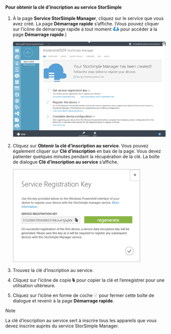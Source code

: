 <!--author=SharS last changed: 9/17/15-->


#### Pour obtenir la clé d’inscription au service StorSimple
1. À la page **Service StorSimple Manager**, cliquez sur le service que vous avez créé. La page **Démarrage rapide** s’affiche. (Vous pouvez cliquer sur l’icône de démarrage rapide à tout moment ![Icône Démarrage rapide de StorSimple](./media/storsimple-get-service-registration-key-gov/HCS_QuickStartIcon-include.png) pour accéder à la page **Démarrage rapide**.)
   
     ![Page Démarrage rapide de StorSimple](./media/storsimple-get-service-registration-key-gov/HCS_ServiceQuickStart-gov-include.png)
2. Cliquez sur **Obtenir la clé d’inscription au service**. Vous pouvez également cliquer sur **Clé d’inscription** en bas de la page. Vous devez patienter quelques minutes pendant la récupération de la clé. La boîte de dialogue **Clé d’inscription au service** s’affiche.
   
     ![Boîte de dialogue Clé d’inscription au service](./media/storsimple-get-service-registration-key-gov/HCS_ServiceRegistrationKey-gov-include.png)
3. Trouvez la clé d’inscription au service.
4. Cliquez sur l’icône de copie ![Icône de copie de StorSimple](./media/storsimple-get-service-registration-key-gov/HCS_CopyIcon-include.png) pour copier la clé et l’enregistrer pour une utilisation ultérieure.
5. Cliquez sur l’icône en forme de coche ![Icône en forme de coche de StorSimple](./media/storsimple-get-service-registration-key-gov/HCS_CheckIcon-include.png) pour fermer cette boîte de dialogue et revenir à la page **Démarrage rapide**.

> [!NOTE]
> La clé d’inscription au service sert à inscrire tous les appareils que vous devez inscrire auprès du service StorSimple Manager.
> 
> 

<!---HONumber=Oct15_HO3-->